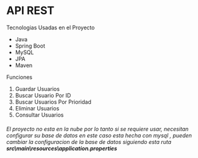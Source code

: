 # API REST 

Tecnologias Usadas en el Proyecto

                
+ Java
+ Spring Boot
+ MySQL
+ JPA
+ Maven
                


Funciones 

                
1. Guardar Usuarios
2. Buscar Usuario Por ID
3. Buscar Usuarios Por Prioridad
4. Eliminar Usuarios
5. Consultar Usuarios

###### El proyecto no esta en la nube por lo tanto si se requiere usar, necesitan configurar su base de datos en este caso esta hecha con mysql , pueden cambiar la configuracion de la base de datos siguiendo esta ruta **src\main\resources\application.properties**
                
